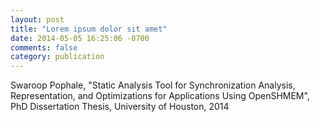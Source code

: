 ```yaml
---
layout: post
title: "Lorem ipsum dolor sit amet"
date: 2014-05-05 16:25:06 -0700
comments: false
category: publication
---
```


Swaroop Pophale, "Static Analysis Tool for Synchronization Analysis, Representation, and Optimizations for Applications Using OpenSHMEM", PhD Dissertation Thesis, University of Houston, 2014
